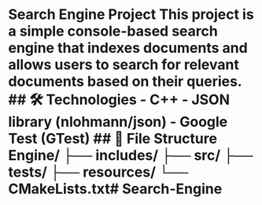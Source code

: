 # Search Engine Project This project is a simple console-based search engine that indexes documents and allows users to search for relevant documents based on their queries. ## 🛠 Technologies - C++ - JSON library (nlohmann/json) - Google Test (GTest) ## 📂 File Structure Engine/ ├── includes/ ├── src/ ├── tests/ ├── resources/ └── CMakeLists.txt# Search-Engine
